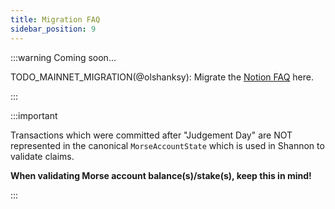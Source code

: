 ```yaml
---
title: Migration FAQ
sidebar_position: 9
---
```


:::warning Coming soon...

TODO_MAINNET_MIGRATION(@olshanksy): Migrate the [Notion FAQ](https://www.notion.so/buildwithgrove/Shannon-Launch-Strategy-1ada36edfff68011ab53ebdb4ba4a306?pvs=4) here.

:::

:::important

Transactions which were committed after "Judgement Day" are NOT represented in the canonical `MorseAccountState` which is used in Shannon to validate claims.

**When validating Morse account balance(s)/stake(s), keep this in mind!**

:::
